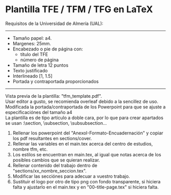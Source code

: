 # Plantilla TFE / TFM / TFG en LaTeX
Requisitos de la Universidad de Almería (UAL):  

-----------------------------------------------------------  
* Tamaño papel: a4.
* Margenes: 25mm.  
* Encabezado o pie de página con:
  -  título del TFE
  -  número de página
* Tamaño de letra 12 puntos
* Texto justificado
* Interlineado [1, 1.5]
* Portada y contraportada proporcionados
-----------------------------------------------------------  
Vista previa de la plantilla: "tfm_template.pdf".  
Usar editor a gusto, se recomienda overleaf debido a la sencillez de uso.  
Modificada la portada/contraportada de los Powerpoint para que se ajuste a especificaciónes del tamaño a4  
La plantilla es de tipo artículo a doble cara, por lo que para crear apartados se usan :\section, \subsection, \subsubsection...   
1. Rellenar los powerpoint del "AnexoI-Formato-Encuadernación" y copiar los pdf resultantes en sections/cover.  
2. Rellenar las variables en el main.tex acerca del centro de estudios, nombre tfm, etc.  
3. Los estilos se encuentran en main.tex, al igual que notas acerca de los posibles cambios que se quieran realizar.  
4. Rellenar contenido del trabajo dentro de "sections/xx_nombre_seccion.tex".  
5. Modificar las secciónes para adecuar a vuestro trabajo.  
6. Sustituir el logo por otro de tipo png con fondo transparente, si hiciera falta y ajustarlo en el main.tex y en "00-title-page.tex" si hiciera falta.  
